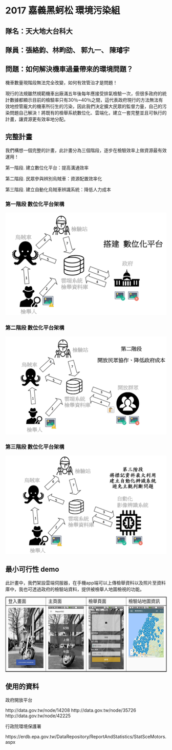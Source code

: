 # 2017 嘉義黑蚵松 環境污染組
## 隊名：天大地大台科大
## 隊員：張絡鈞、林畇劭、 郭九一、  陳璿宇

## 問題：如何解決機車過量帶來的環境問題？
<p>
機車數量現階段無法完全改變，如何有效管治才是問題！
</p>
<p>
現行的法規雖然規範機車出廠滿五年後每年應接受排氣檢驗一次，但很多政府的統計數據都顯示目前的檢驗率只有30％~40％之間，這代表政府現行的方法無法有效地控管龐大的機車所衍生的污染，因此我們決定擴大民眾的監督力量，自己的污染問題自己解決！將既有的檢舉系統數位化、雲端化，建立一套完整並且可執行的計畫，讓資源更有效率地分配。
</p>

## 完整計畫
我們構想一個完整的計畫，此計畫分為三個階段，逐步在檢驗效率上做資源最有效運用！
<p>第一階段. 建立數位化平台：提高溝通效率</p>
<p>第二階段. 民眾參與辨別烏賊車：資源配置效率化</p>
<p>第三階段. 建立自動化烏賊車辨識系統：降低人力成本</p>

### 第一階段 數位化平台架構

<img src="./picture/framework1.png" width="600" />

### 第二階段 數位化平台架構

<img src="./picture/framework2.png" width="600" />

### 第三階段 數位化平台架構

<img src="./picture/framework3.png" width="600" />

## 最小可行性 demo 
此計畫中，我們架設雲端伺服器，在手機app端可以上傳檢舉資料以及照片至資料庫中，我也可透過政府的檢驗站資料，提供被檢舉人地圖檢視的功能。


<table border=1>
<tr>
<td>
登入畫面
</td><td>
主頁面
</td><td>
檢舉頁面
</td><td>
檢驗站地圖資訊
</td></tr>

<tr><td>
<img src="./picture/app0.jpg" width="200"/>
</td><td>
<img src="./picture/app01.jpg" width="200"/>
</td><td>
<img src="./picture/app2.jpg" width="200"/>
</td><td>
<img src="./picture/app3.jpg" width="200"/>
</td></tr>
</table>

## 使用的資料
<p>
政府開放平台 
</p>
<p>
http://data.gov.tw/node/14208 
http://data.gov.tw/node/35726 
http://data.gov.tw/node/42225
</p>
<p>
行政院環境保護署
</p>
<p>
https://erdb.epa.gov.tw/DataRepository/ReportAndStatistics/StatSceMotors.aspx
</p>
